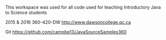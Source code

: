 This workspace was used for all code used for
teaching Introductory Java to Science students

2015 & 2016  360-420-DW 
http://www.dawsoncollege.qc.ca

Git https://github.com/campbe13/JavaSourceSamples360
